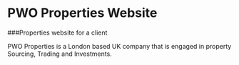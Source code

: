 # PWO Properties Website
###Properties website for a client

PWO Properties is a London based UK company that is engaged in property Sourcing, Trading and Investments.
